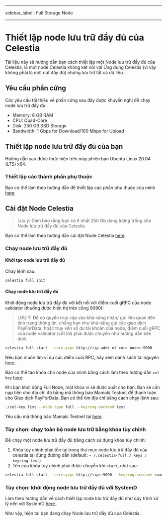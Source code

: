 - - -
sidebar_label : Full Storage Node
- - -

# Thiết lập node lưu trữ đầy đủ của Celestia

Tài liệu này sẽ hướng dẫn bạn cách thiết lập một Node lưu trữ đầy đủ của Celestia, là một node Celestia không kết nối với Ứng dụng Celestia (vì vậy không phải là một nút đầy đủ) nhưng lưu trữ tất cả dữ liệu.

## Yêu cầu phần cứng

Các yêu cầu tối thiểu về phần cứng sau đây được khuyến nghị để chạy node lưu trữ đầy đủ:

* Memory: 8 GB RAM
* CPU: Quad-Core
* Disk: 250 GB SSD Storage
* Bandwidth: 1 Gbps for Download/100 Mbps for Upload

## Thiết lập node lưu trữ đầy đủ của bạn

Hướng dẫn sau được thực hiện trên máy phiên bản Ubuntu Linux 20.04 (LTS) x64.

### Thiết lập các thành phần phụ thuộc

Bạn có thể làm theo hướng dẫn để thiết lập các phần phụ thuộc của mình [ here ](../developers/environment.md)

## Cài đặt Node Celestia

> Lưu ý: Đảm bảo rằng bạn có ít nhất 250 Gb dung lượng trống cho Node lưu trữ đầy đủ của Celestia

Bạn có thể làm theo hướng dẫn cài đặt Node Celestia [ here ](../developers/celestia-node.md)

### Chạy node lưu trữ đầy đủ

#### Khởi tạo node lưu trữ đầy đủ

Chạy lệnh sau:

```sh
celestia full init
```

#### Chạy node lưu trữ đầy đủ

Khởi động node lưu trữ đầy đủ với kết nối với điểm cuối gRPC của node validator (thường được hiển thị trên cổng 9090):

> LƯU Ý: Để có quyền truy cập vào khả năng nhận/ gửi liên quan đến tình trạng thông tin, chẳng hạn như khả năng gửi các giao dịch PayForData, hoặc truy vấn số dư tài khoản của node, điểm cuối gRPC của node validator (cốt lõi) phải được chuyển như hướng dẫn bên dưới.

```sh
celestia full start --core.grpc http://<ip addr of core node>:9090
```

Nếu bạn muốn tìm ví dụ các điểm cuối RPC, hãy xem danh sách tài nguyên [ here ](./mamaki-testnet.md#rpc-endpoints).

Bạn có thể tạo khóa cho node của mình bằng cách làm theo hướng dẫn ` cel-key ` [ here ](./keys.md)

Khi bạn khởi động Full Node, một khóa ví sẽ được xuất cho bạn. Bạn sẽ cần nạp tiền cho địa chỉ đó bằng mã thông báo Mamaki Testnet để thanh toán cho Giao dịch PayForData. Bạn có thể tìm địa chỉ bằng cách chạy lệnh sau:

```sh
./cel-key list --node.type full --keyring-backend test
```

Yêu cầu mã thông báo Mamaki Testnet tại [here](./mamaki-testnet.md#mamaki-testnet-faucet).

### Tùy chọn: chạy toàn bộ node lưu trữ bằng khóa tùy chỉnh

Để chạy một node lưu trữ đầy đủ bằng cách sử dụng khóa tùy chỉnh:

1. Khóa tùy chỉnh phải tồn tại trong thư mục node lưu trữ đầy đủ của celestia tại đúng đường dẫn (default: ` ~ /.celestia-full / keys / keyring-test `)
2. Tên của khóa tùy chỉnh phải được chuyển khi ` start `, như sau:

```sh
celestia full start --core.grpc http://<ip>:9090 --keyring.accname <name_of_custom_key>
```

### Tùy chọn: khởi động node lưu trữ đầy đủ với SystemD

Làm theo hướng dẫn về cách thiết lập node lưu trữ đầy đủ như quy trình xử lý nền với SystemD [ here ](./systemd.md#celestia-full-storage-node).

Như vậy, hiện tại bạn đang chạy Node lưu trữ đầy đủ của Celestia.
